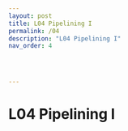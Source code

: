 ```yaml
---
layout: post
title: L04 Pipelining I
permalink: /04
description: "L04 Pipelining I"
nav_order: 4




---
```


# L04 Pipelining I